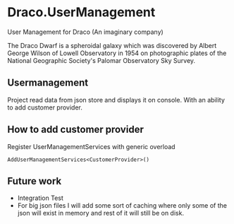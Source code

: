 # Draco.UserManagement
User Management for Draco (An imaginary company)

The Draco Dwarf is a spheroidal galaxy which was discovered by Albert George Wilson of Lowell Observatory in 1954 on photographic plates of the National Geographic Society's Palomar Observatory Sky Survey.

## Usermanagement

Project read data from json store and displays it on console. With an ability to add customer provider.

## How to add customer provider
Register UserManagementServices with generic overload
```
AddUserManagementServices<CustomerProvider>()
```

## Future work

- Integration Test
- For big json files I will add some sort of caching where only some of the json will exist in memory and rest of it will still be on disk.
